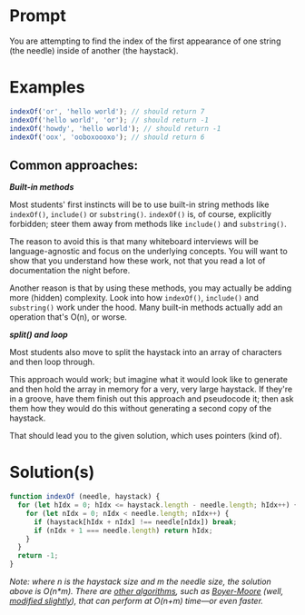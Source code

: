 # Prompt

You are attempting to find the index of the first appearance of one string (the needle) inside of another (the haystack).

# Examples

``` javascript
indexOf('or', 'hello world'); // should return 7
indexOf('hello world', 'or'); // should return -1
indexOf('howdy', 'hello world'); // should return -1
indexOf('oox', 'ooboxoooxo'); // should return 6
```

## Common approaches:

***Built-in methods***

Most students' first instincts will be to use built-in string methods like ```indexOf()```, ```include()``` or ```substring()```. ```indexOf()``` is, of course, explicitly forbidden; steer them away from methods like ```include()``` and ```substring()```.

The reason to avoid this is that many whiteboard interviews will be language-agnostic and focus on the underlying concepts. You will want to show that you understand how these work, not that you read a lot of documentation the night before.

Another reason is that by using these methods, you may actually be adding more (hidden) complexity. Look into how ```indexOf()```, ```include()``` and ```substring()``` work under the hood. Many built-in methods actually add an operation that's O(n), or worse.

***split() and loop***

Most students also move to split the haystack into an array of characters and then loop through.

This approach would work; but imagine what it would look like to generate and then hold the array in memory for a very, very large haystack. If they're in a groove, have them finish out this approach and pseudocode it; then ask them how they would do this without generating a second copy of the haystack.

That should lead you to the given solution, which uses pointers (kind of).

# Solution(s)

```javascript
function indexOf (needle, haystack) {
  for (let hIdx = 0; hIdx <= haystack.length - needle.length; hIdx++) {
    for (let nIdx = 0; nIdx < needle.length; nIdx++) {
      if (haystack[hIdx + nIdx] !== needle[nIdx]) break;
      if (nIdx + 1 === needle.length) return hIdx;
    }
  }
  return -1;
}
```

*Note: where n is the haystack size and m the needle size, the solution above is O(n&#42;m). There are [other algorithms](https://en.wikipedia.org/wiki/String_searching_algorithm#Single_pattern_algorithms), such as [Boyer-Moore](https://en.wikipedia.org/wiki/Boyer%E2%80%93Moore_string_search_algorithm) (well, [modified slightly](https://en.wikipedia.org/wiki/Boyer%E2%80%93Moore_string_search_algorithm#The_Galil_Rule)), that can perform at O(n+m) time—or even faster.*
